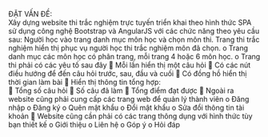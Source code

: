 ĐẶT VẤN ĐỀ:  
Xây dựng website thi trắc nghiệm trực tuyến triển khai theo hình thức SPA sử dụng công nghệ
Bootstrap và AngularJS với các chức năng theo yêu cầu sau:
Người học vào trang danh mục môn học và chọn môn thi. Trang thi trắc nghiệm hiển thị phục vụ người học thi trắc nghiệm môn đã chọn. 
o  Trang  danh mục các môn học có phân trang, mỗi trang 4 hoặc 6 môn học. 
o  Trang thi phải có các yêu tố sau đây 
  Mỗi lần hiển thị một câu hỏi 
  Có các nút điều hướng để đến câu hỏi trước, sau, đầu và cuối 
  Có đồng hồ hiển thị thời gian làm bài 
  Hiển thị thông tin tổng hợp:  
  Tổng số câu hỏi 
  Số câu đã làm 
  Tổng điểm đạt được 
  Ngoài ra website cũng phải cung cấp các trang web để quản lý thành viên 
o  Đăng nhập 
o  Đăng ký 
o  Quên mật khẩu 
o  Đổi mật khẩu 
o  Sửa đổi thông tin tài khoản 
  Website cũng cần phải có các trang thông dụng với hình thức tùy bạn thiết kế 
o  Giới thiệu 
o  Liên hệ 
o  Góp ý 
o  Hỏi đáp 
